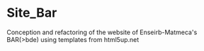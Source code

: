 # Site_Bar
Conception and refactoring of the website of Enseirb-Matmeca's BAR(>bde) using templates from html5up.net 
